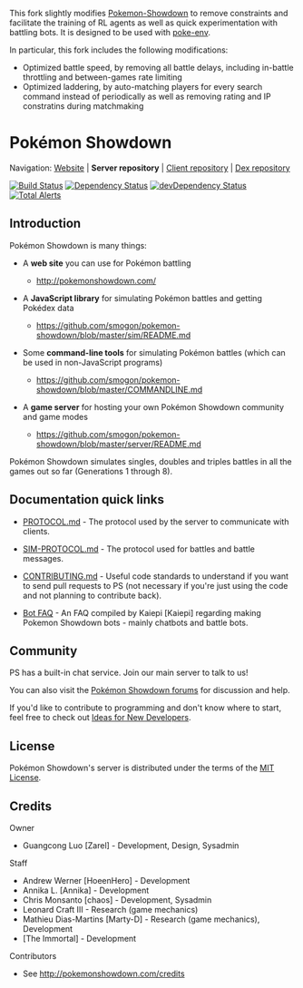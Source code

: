 This fork slightly modifies [Pokemon-Showdown](https://github.com/smogon/pokemon-showdown) to remove constraints and facilitate the training of RL agents as well as quick experimentation with battling bots. It is designed to be used with [poke-env](https://poke-env.readthedocs.io/en/stable/).

In particular, this fork includes the following modifications:

- Optimized battle speed, by removing all battle delays, including in-battle throttling and between-games rate limiting
- Optimized laddering, by auto-matching players for every search command instead of periodically as well as removing rating and IP constratins during matchmaking

Pokémon Showdown
========================================================================

Navigation: [Website][1] | **Server repository** | [Client repository][2] | [Dex repository][3]

  [1]: http://pokemonshowdown.com/
  [2]: https://github.com/smogon/pokemon-showdown-client
  [3]: https://github.com/Zarel/Pokemon-Showdown-Dex

[![Build Status](https://github.com/smogon/pokemon-showdown/workflows/Node.js%20CI/badge.svg)](https://github.com/smogon/pokemon-showdown/actions?query=workflow%3A%22Node.js+CI%22)
[![Dependency Status](https://david-dm.org/smogon/pokemon-showdown.svg)](https://david-dm.org/smogon/pokemon-showdown)
[![devDependency Status](https://david-dm.org/smogon/pokemon-showdown/dev-status.svg)](https://david-dm.org/smogon/pokemon-showdown?type=dev)
[![Total Alerts](https://img.shields.io/lgtm/alerts/g/smogon/pokemon-showdown.svg?logo=lgtm&logoWidth=18)](https://lgtm.com/projects/g/smogon/pokemon-showdown/alerts)


Introduction
------------------------------------------------------------------------

Pokémon Showdown is many things:

- A **web site** you can use for Pokémon battling

  - http://pokemonshowdown.com/

- A **JavaScript library** for simulating Pokémon battles and getting Pokédex data

  - https://github.com/smogon/pokemon-showdown/blob/master/sim/README.md

- Some **command-line tools** for simulating Pokémon battles (which can be used in non-JavaScript programs)

  - https://github.com/smogon/pokemon-showdown/blob/master/COMMANDLINE.md

- A **game server** for hosting your own Pokémon Showdown community and game modes

  - https://github.com/smogon/pokemon-showdown/blob/master/server/README.md

Pokémon Showdown simulates singles, doubles and triples battles in all the games out so far (Generations 1 through 8).


Documentation quick links
------------------------------------------------------------------------

* [PROTOCOL.md][4] - The protocol used by the server to communicate with clients.
* [SIM-PROTOCOL.md][5] - The protocol used for battles and battle messages.
* [CONTRIBUTING.md][6] - Useful code standards to understand if you want to send pull requests to PS (not necessary if you're just using the code and not planning to contribute back).
* [Bot FAQ][7] - An FAQ compiled by Kaiepi [Kaiepi] regarding making Pokemon Showdown bots - mainly chatbots and battle bots.

  [4]: https://github.com/smogon/pokemon-showdown/blob/master/PROTOCOL.md
  [5]: https://github.com/smogon/pokemon-showdown/blob/master/sim/SIM-PROTOCOL.md
  [6]: https://github.com/smogon/pokemon-showdown/blob/master/CONTRIBUTING.md
  [7]: https://gist.github.com/Kaiepi/becc5d0ecd576f5e7733b57b4e3fa97e


Community
------------------------------------------------------------------------

PS has a built-in chat service. Join our main server to talk to us!

You can also visit the [Pokémon Showdown forums][8] for discussion and help.

  [8]: https://www.smogon.com/forums/forums/pok%C3%A9mon-showdown.209/

If you'd like to contribute to programming and don't know where to start, feel free to check out [Ideas for New Developers][9].

  [9]: https://github.com/smogon/pokemon-showdown/issues/2444


License
------------------------------------------------------------------------

Pokémon Showdown's server is distributed under the terms of the [MIT License][10].

  [10]: https://github.com/smogon/pokemon-showdown/blob/master/LICENSE


Credits
------------------------------------------------------------------------

Owner

- Guangcong Luo [Zarel] - Development, Design, Sysadmin

Staff

- Andrew Werner [HoeenHero] - Development
- Annika L. [Annika] - Development
- Chris Monsanto [chaos] - Development, Sysadmin
- Leonard Craft III - Research (game mechanics)
- Mathieu Dias-Martins [Marty-D] - Research (game mechanics), Development
- [The Immortal] - Development

Contributors

- See http://pokemonshowdown.com/credits
